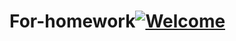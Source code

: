 # For-homework[![Welcome](https://img.shields.io/badge/Welcome-to%20My%20Repository-green)](https://github.com/yourusername/yourrepository)
